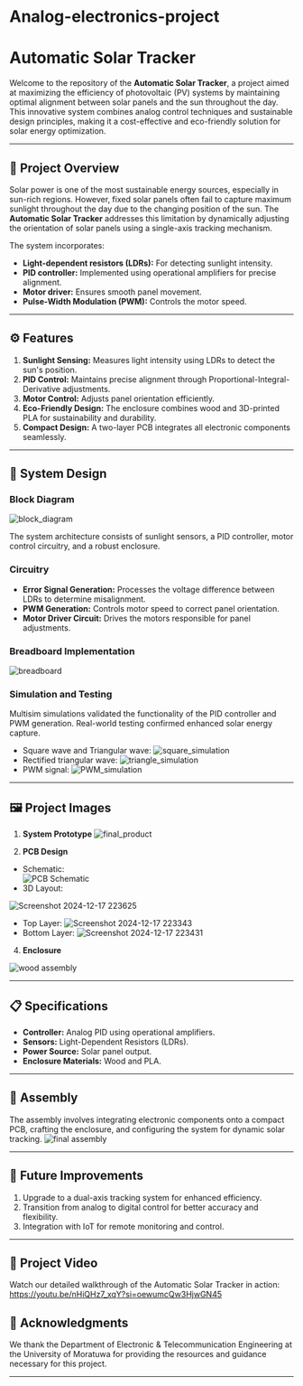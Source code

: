 # Analog-electronics-project

# Automatic Solar Tracker

Welcome to the repository of the **Automatic Solar Tracker**, a project aimed at maximizing the efficiency of photovoltaic (PV) systems by maintaining optimal alignment between solar panels and the sun throughout the day. This innovative system combines analog control techniques and sustainable design principles, making it a cost-effective and eco-friendly solution for solar energy optimization.

---

## 🌟 Project Overview

Solar power is one of the most sustainable energy sources, especially in sun-rich regions. However, fixed solar panels often fail to capture maximum sunlight throughout the day due to the changing position of the sun. The **Automatic Solar Tracker** addresses this limitation by dynamically adjusting the orientation of solar panels using a single-axis tracking mechanism.

The system incorporates:

- **Light-dependent resistors (LDRs):** For detecting sunlight intensity.
- **PID controller:** Implemented using operational amplifiers for precise alignment.
- **Motor driver:** Ensures smooth panel movement.
- **Pulse-Width Modulation (PWM):** Controls the motor speed.

---

## ⚙️ Features

1. **Sunlight Sensing:** Measures light intensity using LDRs to detect the sun's position.
2. **PID Control:** Maintains precise alignment through Proportional-Integral-Derivative adjustments.
3. **Motor Control:** Adjusts panel orientation efficiently.
4. **Eco-Friendly Design:** The enclosure combines wood and 3D-printed PLA for sustainability and durability.
5. **Compact Design:** A two-layer PCB integrates all electronic components seamlessly.

---

## 📐 System Design

### Block Diagram

![block_diagram](https://github.com/user-attachments/assets/e5f288f8-3901-424d-bf05-749a752ea1ea)


The system architecture consists of sunlight sensors, a PID controller, motor control circuitry, and a robust enclosure.

### Circuitry

- **Error Signal Generation:** Processes the voltage difference between LDRs to determine misalignment.
- **PWM Generation:** Controls motor speed to correct panel orientation.
- **Motor Driver Circuit:** Drives the motors responsible for panel adjustments.

### Breadboard Implementation
![breadboard](https://github.com/user-attachments/assets/87787f1e-07e4-4d6c-b4c4-04740c24582d)


### Simulation and Testing

Multisim simulations validated the functionality of the PID controller and PWM generation. Real-world testing confirmed enhanced solar energy capture.
- Square wave and Triangular wave:
![square_simulation](https://github.com/user-attachments/assets/19989e0b-d9f7-420d-bd82-9f2da7dec5be)
- Rectified triangular wave:
![triangle_simulation](https://github.com/user-attachments/assets/afdabe41-1255-480c-a757-4b6a5441154b)
- PWM signal:
![PWM_simulation](https://github.com/user-attachments/assets/e9753e81-cea0-4660-93a0-3859b7b5abd8)



---

## 🖼️ Project Images

1. **System Prototype**
   ![final_product](https://github.com/user-attachments/assets/1e0297f5-0b4b-425c-8695-d4452fc2bd68)

2. **PCB Design**

- Schematic:  
![PCB Schematic](https://github.com/user-attachments/assets/b233b9ca-d73d-46f9-b074-293748796eea)
- 3D Layout:
  
![Screenshot 2024-12-17 223625](https://github.com/user-attachments/assets/f4833c39-6272-4f3d-905c-cbf0b604e507)
- Top Layer:
![Screenshot 2024-12-17 223343](https://github.com/user-attachments/assets/5330f9e0-922c-413b-a3ca-74064b104028)
- Bottom Layer:
![Screenshot 2024-12-17 223431](https://github.com/user-attachments/assets/789ed12f-f18b-4503-85fc-a29931baa3e0)


4. **Enclosure**

![wood assembly](https://github.com/user-attachments/assets/5a8ca8b4-f118-46fa-b1df-599e9ac69fa6)

---

## 📋 Specifications

- **Controller:** Analog PID using operational amplifiers.
- **Sensors:** Light-Dependent Resistors (LDRs).
- **Power Source:** Solar panel output.
- **Enclosure Materials:** Wood and PLA.

---

## 🔧 Assembly

The assembly involves integrating electronic components onto a compact PCB, crafting the enclosure, and configuring the system for dynamic solar tracking.
![final assembly](https://github.com/user-attachments/assets/efc6c952-43a4-444c-a74f-858255f2c839)


---

## 🚀 Future Improvements

1. Upgrade to a dual-axis tracking system for enhanced efficiency.
2. Transition from analog to digital control for better accuracy and flexibility.
3. Integration with IoT for remote monitoring and control.

---

## 🎥 Project Video
Watch our detailed walkthrough of the Automatic Solar Tracker in action: https://youtu.be/nHiQHz7_xqY?si=oewumcQw3HjwGN45 

## 🤝 Acknowledgments

We thank the Department of Electronic & Telecommunication Engineering at the University of Moratuwa for providing the resources and guidance necessary for this project.

---



